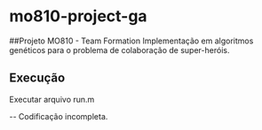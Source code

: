 mo810-project-ga
================
##Projeto MO810 - Team Formation
Implementação em algoritmos genéticos para o problema de colaboração de super-heróis.

## Execução

Executar arquivo run.m

-- Codificação incompleta.




